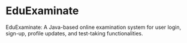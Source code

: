 # EduExaminate
EduExaminate: A Java-based online examination system for user login, sign-up, profile updates, and test-taking functionalities.

